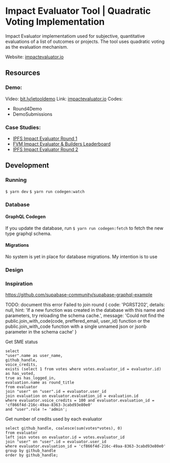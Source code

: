 # Impact Evaluator Tool | Quadratic Voting Implementation
Impact Evaluator implementatiom used for subjective, quantitative evaluations of a list of outcomes or projects. The tool uses quadratic voting as the evaluation mechanism.

Website: [impactevaluator.io](impactevaluator.io)

## Resources
### Demo:
Video: [bit.ly/ietooldemo](bit.ly/ietooldemo)
Link: [impactevaluator.io](impactevaluator.io)
Codes:
  - Round4Demo
  - DemoSubmissions

### Case Studies:
- [IPFS Impact Evaluator Round 1](https://network-goods.notion.site/IPFS-Impact-Evaluator-Round-1-bcc8450ae387487fad9916cf9d645417)
- [FVM Impact Evaluator & Builders Leaderboard](https://network-goods.notion.site/Impact-Evaluators-Builders-Leaderboard-602ea6755b5642e1ad6f9da59a47fa62)
- [IPFS Impact Evaluator Round 2](https://docs.google.com/document/d/105-nsKp5KkH9SSWY0XmWwZ7_RqZDvlheK3W5ez7Hi1I/edit)

## Development

### Running

`$ yarn dev`
`$ yarn run codegen:watch`

### Database

#### GraphQL Codegen

If you update the database, run `$ yarn run codegen:fetch` to fetch the new type graphql schema.

#### Migrations

No system is yet in place for database migrations. My intention is to use

### Design

### Inspiration

https://github.com/supabase-community/supabase-graphql-example

TODO: document this error
Failed to join round {
code: 'PGRST202',
details: null,
hint: 'If a new function was created in the database with this name and parameters, try reloading the schema cache.',
message: 'Could not find the public.join_with_code(code, preffered_email, user_id) function or the public.join_with_code function with a single unnamed json or jsonb parameter in the schema cache'
}

Get SME status

```
select
"user".name as user_name,
github_handle,
voice_credits,
exists (select 1 from votes where votes.evaluator_id = evaluator.id) as has_voted,
true as has_logged_in,
evaluation.name as round_title
from evaluator
join "user" on "user".id = evaluator.user_id
join evaluation on evaluator.evaluation_id = evaluation.id
where evaluator.voice_credits = 100 and evaluator.evaluation_id = 'cf866f4d-216c-49aa-8363-3cabd93e80e0'
and "user".role != 'admin';
```

Get number of credits used by each evaluator

```
select github_handle, coalesce(sum(votes*votes), 0)
from evaluator
left join votes on evaluator.id = votes.evaluator_id
join "user" on "user".id = evaluator.user_id
where evaluator.evaluation_id = 'cf866f4d-216c-49aa-8363-3cabd93e80e0'
group by github_handle
order by github_handle;
```
